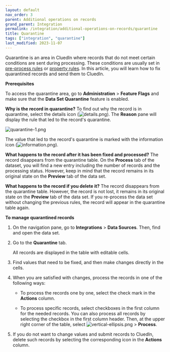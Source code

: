 ```yaml
---
layout: default
nav_order: 3
parent: Additional operations on records
grand_parent: Integration
permalink: /integration/additional-operations-on-records/quarantine
title: Quarantine
tags: ["integration", "quarantine"]
last_modified: 2023-11-07
---
```


Quarantine is an area in CluedIn where records that do not meet certain conditions are sent during processing. These conditions are usually set in [pre-process rules](/integration/additional-operations-on-records/preprocess-rules) or [property rules](/integration/additional-operations-on-records/property-rules). In this article, you will learn how to fix quarantined records and send them to CluedIn.

**Prerequisites**

To access the quarantine area, go to **Administration** > **Feature Flags** and make sure that the **Data Set Quarantine** feature is enabled.

**Why is the record in quarantine?** To find out why the record is in quarantine, select the details icon (![details.png](../../assets/images/integration/additional-operations/details.png)). The **Reason** pane will display the rule that led to the record's quarantine.

![quarantine-1.png](../../assets/images/integration/additional-operations/quarantine-1.png)

The value that led to the record's quarantine is marked with the information icon (![information.png](../../assets/images/integration/additional-operations/information.png)).

**What happens to the record after it has been fixed and processed?** The record disappears from the quarantine table. On the **Process** tab of the dataset, you will find a new entry including the number of records and the processing status. However, keep in mind that the record remains in its original state on the **Preview** tab of the data set.

**What happens to the record if you delete it?** The record disappears from the quarantine table. However, the record is not lost, it remains in its original state on the **Preview** tab of the data set. If you re-process the data set without changing the previous rules, the record will appear in the quarantine table again.

**To manage quarantined records**

1. On the navigation pane, go to **Integrations** > **Data Sources**. Then, find and open the data set.

1. Go to the **Quarantine** tab.

    All records are displayed in the table with editable cells.

1. Find values that need to be fixed, and then make changes directly in the cells.

1. When you are satisfied with changes, process the records in one of the following ways:

    - To process the records one by one, select the check mark in the **Actions** column.

    - To process specific records, select checkboxes in the first column for the needed records. You can also process all records by selecting the checkbox in the first column header. Then, at the upper right corner of the table, select ![vertical-ellipsis.png](../../assets/images/integration/additional-operations/vertical-ellipsis.png) > **Process**.

1. If you do not want to change values and submit records to CluedIn, delete such records by selecting the corresponding icon in the **Actions** column.